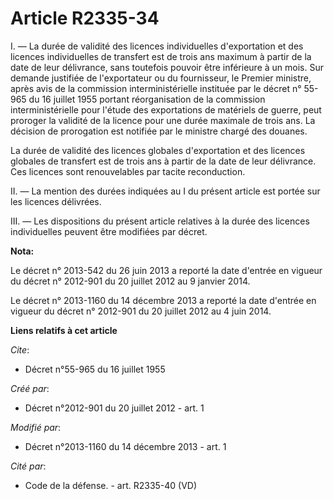 # Article R2335-34

I. ― La durée de validité des licences individuelles d'exportation et des licences individuelles de transfert est de trois
ans maximum à partir de la date de leur délivrance, sans toutefois pouvoir être inférieure à un mois. Sur demande justifiée
de l'exportateur ou du fournisseur, le Premier ministre, après avis de la commission interministérielle instituée par le
décret n° 55-965 du 16 juillet 1955 portant réorganisation de la commission interministérielle pour l'étude des exportations
de matériels de guerre, peut proroger la validité de la licence pour une durée maximale de trois ans. La décision de
prorogation est notifiée par le ministre chargé des douanes.

La durée de validité des licences globales d'exportation et des licences globales de transfert est de trois ans à partir de
la date de leur délivrance. Ces licences sont renouvelables par tacite reconduction.

II. ― La mention des durées indiquées au I du présent article est portée sur les licences délivrées.

III. ― Les dispositions du présent article relatives à la durée des licences individuelles peuvent être modifiées par décret.

**Nota:**

Le décret n° 2013-542 du 26 juin 2013 a reporté la date d'entrée en vigueur du décret n° 2012-901 du 20 juillet 2012 au 9
janvier 2014.

Le décret n° 2013-1160 du 14 décembre 2013 a reporté la date d'entrée en vigueur du décret n° 2012-901 du 20 juillet 2012 au
4 juin 2014.

**Liens relatifs à cet article**

_Cite_:

  - Décret n°55-965 du 16 juillet 1955

_Créé par_:

  - Décret n°2012-901 du 20 juillet 2012 - art. 1

_Modifié par_:

  - Décret n°2013-1160 du 14 décembre 2013 - art. 1

_Cité par_:

  - Code de la défense. - art. R2335-40 (VD)
